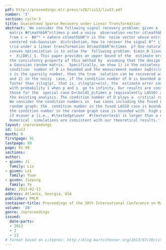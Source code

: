 ```yaml
---
pdf: http://proceedings.mlr.press/v28/liu13/liu13.pdf
number: '3'
section: cycle-3
title: Guaranteed Sparse Recovery under Linear Transformation
abstract: 'We consider the following signal recovery problem: given a  measurement
  matrix Φ∈\mathbbR^n\times p and a noisy  observation vector c∈\mathbbR^n constructed
  from c =  Φθ^* + εwhere ε∈\mathbbR^n is the  noise vector whose entries follow i.i.d.
  centered sub-Gaussian  distribution, how to recover the signal θ^* if Dθ^* is  sparse
  \rca under a linear transformation D∈\mathbbR^m\times  p? One natural method using
  convex optimization is to solve the  following problem: $\min_θ 1\over 2\|Φθ- c\|^2
  +  λ\|Dθ\|_1. This paper provides an upper bound of the  estimate error and shows
  the consistency property of this method by  assuming that the design matrix Φis
  a Gaussian random matrix.  Specifically, we show 1) in the noiseless case, if the
  condition  number of D is bounded and the measurement number n≥Ω(s\log(p)) where
  s is the sparsity number, then the true  solution can be recovered with high probability;
  and 2) in the noisy  case, if the condition number of D is bounded and the measurement  increases
  faster than s\log(p), that is, s\log(p)=o(n), the  estimate error converges to zero
  with probability 1 when p and s  go to infinity. Our results are consistent with
  those for the  special case D=\boldI_p\times p (equivalently LASSO) and  improve
  the existing analysis. The condition number of D plays a  critical role in our analysis.
  We consider the condition numbers in  two cases including the fused LASSO and the
  random graph: the  condition number in the fused LASSO case is bounded by a constant,  while
  the condition number in the random graph case is bounded with  high probability
  if m\over p (i.e., #\textedge\over  #\textvertex$) is larger than a certain constant.
  Numerical  simulations are consistent with our theoretical results.'
layout: inproceedings
id: liu13
month: 0
firstpage: 91
lastpage: 99
page: 91-99
sections: 
author:
- given: Ji
  family: Liu
- given: Lei
  family: Yuan
- given: Jieping
  family: Ye
date: 2013-02-13
address: Atlanta, Georgia, USA
publisher: PMLR
container-title: Proceedings of the 30th International Conference on Machine Learning
volume: '28'
genre: inproceedings
issued:
  date-parts:
  - 2013
  - 2
  - 13
# Format based on citeproc: http://blog.martinfenner.org/2013/07/30/citeproc-yaml-for-bibliographies/
---
```

